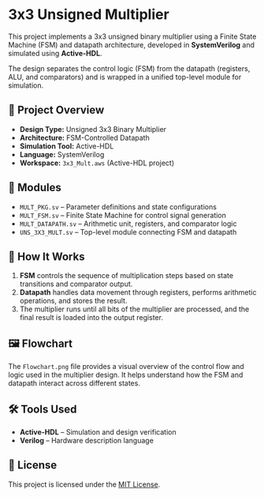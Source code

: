 # 3x3 Unsigned Multiplier

This project implements a 3x3 unsigned binary multiplier using a Finite State Machine (FSM) and datapath architecture, developed in **SystemVerilog** and simulated using **Active-HDL**.

The design separates the control logic (FSM) from the datapath (registers, ALU, and comparators) and is wrapped in a unified top-level module for simulation.

## 🧩 Project Overview

- **Design Type:** Unsigned 3x3 Binary Multiplier  
- **Architecture:** FSM-Controlled Datapath  
- **Simulation Tool:** Active-HDL  
- **Language:** SystemVerilog  
- **Workspace:** `3x3_Mult.aws` (Active-HDL project)

## 📐 Modules

- `MULT_PKG.sv` – Parameter definitions and state configurations  
- `MULT_FSM.sv` – Finite State Machine for control signal generation  
- `MULT_DATAPATH.sv` – Arithmetic unit, registers, and comparator logic  
- `UNS_3X3_MULT.sv` – Top-level module connecting FSM and datapath  

## 🧠 How It Works

1. **FSM** controls the sequence of multiplication steps based on state transitions and comparator output.
2. **Datapath** handles data movement through registers, performs arithmetic operations, and stores the result.
3. The multiplier runs until all bits of the multiplier are processed, and the final result is loaded into the output register.

## 🖼️ Flowchart

The `Flowchart.png` file provides a visual overview of the control flow and logic used in the multiplier design. It helps understand how the FSM and datapath interact across different states.

## 🛠️ Tools Used

- **Active-HDL** – Simulation and design verification  
- **Verilog** – Hardware description language

## 📜 License

This project is licensed under the [MIT License](./LICENSE).


